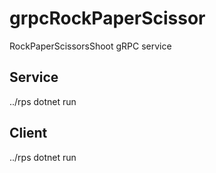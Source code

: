 # grpcRockPaperScissor
RockPaperScissorsShoot gRPC service

## Service
../rps
dotnet run 
## Client
../rps
dotnet run 
